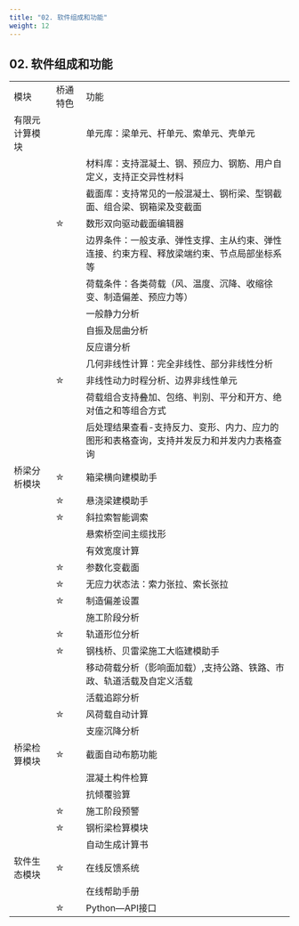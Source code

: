 ```yaml
---
title: "02. 软件组成和功能"
weight: 12
---
```


## 02. 软件组成和功能

||||
| - | - | - |
|模块|桥通特色|功能|
|有限元计算模块            ||单元库：梁单元、杆单元、索单元、壳单元|
|||材料库：支持混凝土、钢、预应力、钢筋、用户自定义，支持正交异性材料|
|||截面库：支持常见的一般混凝土、钢桁梁、型钢截面、组合梁、钢箱梁及变截面|
||✮|数形双向驱动截面编辑器|
|||边界条件：一般支承、弹性支撑、主从约束、弹性连接、约束方程、释放梁端约束、节点局部坐标系等|
|||荷载条件：各类荷载（风、温度、沉降、收缩徐变、制造偏差、预应力等）|
|||一般静力分析|
|||自振及屈曲分析|
|||反应谱分析|
|||几何非线性计算：完全非线性、部分非线性分析|
||✮|非线性动力时程分析、边界非线性单元|
|||荷载组合支持叠加、包络、判别、平分和开方、绝对值之和等组合方式|
|||后处理结果查看-支持反力、变形、内力、应力的图形和表格查询，支持并发反力和并发内力表格查询|
|桥梁分析模块                |✮|箱梁横向建模助手|
||✮|悬浇梁建模助手|
||✮|斜拉索智能调索|
|||悬索桥空间主缆找形|
|||有效宽度计算|
||✮|参数化变截面|
||✮|无应力状态法：索力张拉、索长张拉|
||✮|制造偏差设置|
|||施工阶段分析|
||✮|轨道形位分析|
||✮|钢栈桥、贝雷梁施工大临建模助手|
|||移动荷载分析（影响面加载）,支持公路、铁路、市政、轨道活载及自定义活载|
|||活载追踪分析|
||✮|风荷载自动计算|
|||支座沉降分析|
|桥梁检算模块      |✮|截面自动布筋功能|
|||混凝土构件检算|
|||抗倾覆验算|
||✮|施工阶段预警|
||✮|钢桁梁检算模块|
|||自动生成计算书|
|软件生态模块  |✮|在线反馈系统|
|||在线帮助手册|
||✮|Python—API接口|
